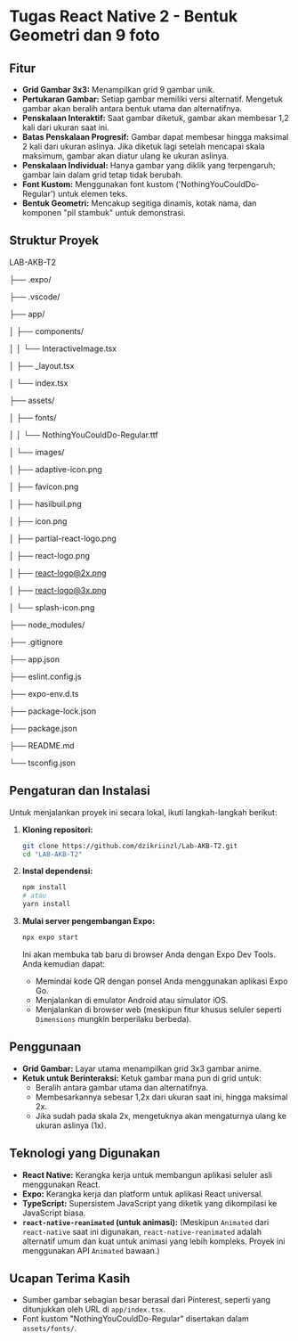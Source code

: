# Tugas React Native 2 - Bentuk Geometri dan 9 foto

## Fitur

-   **Grid Gambar 3x3:** Menampilkan grid 9 gambar unik.
-   **Pertukaran Gambar:** Setiap gambar memiliki versi alternatif. Mengetuk gambar akan beralih antara bentuk utama dan alternatifnya.
-   **Penskalaan Interaktif:** Saat gambar diketuk, gambar akan membesar 1,2 kali dari ukuran saat ini.
-   **Batas Penskalaan Progresif:** Gambar dapat membesar hingga maksimal 2 kali dari ukuran aslinya. Jika diketuk lagi setelah mencapai skala maksimum, gambar akan diatur ulang ke ukuran aslinya.
-   **Penskalaan Individual:** Hanya gambar yang diklik yang terpengaruh; gambar lain dalam grid tetap tidak berubah.
-   **Font Kustom:** Menggunakan font kustom ('NothingYouCouldDo-Regular') untuk elemen teks.
-   **Bentuk Geometri:** Mencakup segitiga dinamis, kotak nama, dan komponen "pil stambuk" untuk demonstrasi.

## Struktur Proyek

LAB-AKB-T2 

├── .expo/

├── .vscode/

├── app/

│   ├── components/

│   │   └── InteractiveImage.tsx  

│   ├── _layout.tsx          

│   └── index.tsx            

├── assets/

│   ├── fonts/

│   │   └── NothingYouCouldDo-Regular.ttf

│   └── images/

│       ├── adaptive-icon.png

│       ├── favicon.png

│       ├── hasilbuil.png

│       ├── icon.png

│       ├── partial-react-logo.png

│       ├── react-logo.png

│       ├── react-logo@2x.png

│       ├── react-logo@3x.png

│       └── splash-icon.png

├── node_modules/

├── .gitignore

├── app.json

├── eslint.config.js

├── expo-env.d.ts

├── package-lock.json

├── package.json

├── README.md

└── tsconfig.json

## Pengaturan dan Instalasi

Untuk menjalankan proyek ini secara lokal, ikuti langkah-langkah berikut:

1.  **Kloning repositori:**
    ```bash
    git clone https://github.com/dzikriinzl/Lab-AKB-T2.git
    cd "LAB-AKB-T2"
    ```

2.  **Instal dependensi:**
    ```bash
    npm install
    # atau
    yarn install
    ```

3.  **Mulai server pengembangan Expo:**
    ```bash
    npx expo start
    ```

    Ini akan membuka tab baru di browser Anda dengan Expo Dev Tools. Anda kemudian dapat:
    * Memindai kode QR dengan ponsel Anda menggunakan aplikasi Expo Go.
    * Menjalankan di emulator Android atau simulator iOS.
    * Menjalankan di browser web (meskipun fitur khusus seluler seperti `Dimensions` mungkin berperilaku berbeda).

## Penggunaan

* **Grid Gambar:** Layar utama menampilkan grid 3x3 gambar anime.
* **Ketuk untuk Berinteraksi:** Ketuk gambar mana pun di grid untuk:
    * Beralih antara gambar utama dan alternatifnya.
    * Membesarkannya sebesar 1,2x dari ukuran saat ini, hingga maksimal 2x.
    * Jika sudah pada skala 2x, mengetuknya akan mengaturnya ulang ke ukuran aslinya (1x).

## Teknologi yang Digunakan

* **React Native:** Kerangka kerja untuk membangun aplikasi seluler asli menggunakan React.
* **Expo:** Kerangka kerja dan platform untuk aplikasi React universal.
* **TypeScript:** Supersistem JavaScript yang diketik yang dikompilasi ke JavaScript biasa.
* **`react-native-reanimated` (untuk animasi):** (Meskipun `Animated` dari `react-native` saat ini digunakan, `react-native-reanimated` adalah alternatif umum dan kuat untuk animasi yang lebih kompleks. Proyek ini menggunakan API `Animated` bawaan.)

## Ucapan Terima Kasih

* Sumber gambar sebagian besar berasal dari Pinterest, seperti yang ditunjukkan oleh URL di `app/index.tsx`.
* Font kustom "NothingYouCouldDo-Regular" disertakan dalam `assets/fonts/`.

